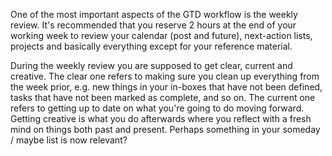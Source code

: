 One of the most important aspects of the GTD workflow is the weekly review. It's recommended that you reserve 2 hours at the end of your working week to review your calendar (post and future), next-action lists, projects and basically everything except for your reference material.

During the weekly review you are supposed to get clear, current and creative. The clear one refers to making sure you clean up everything from the week prior, e.g. new things in your in-boxes that have not been defined, tasks that have not been marked as complete, and so on. The current one refers to getting up to date on what you're going to do moving forward. Getting creative is what you do afterwards where you reflect with a fresh mind on things both past and present. Perhaps something in your someday / maybe list is now relevant?

